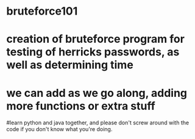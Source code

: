 # bruteforce101
# creation of bruteforce program for testing of herricks passwords, as well as determining time
# we can add as we go along, adding more functions or extra stuff
#learn python and java together, and please don't screw around with the code if you don't know what you're doing.

